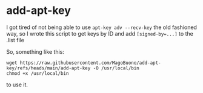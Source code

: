 # add-apt-key

I got tired of not being able to use `apt-key adv --recv-key` the old fashioned way, so I wrote this script to get keys by ID and add `[signed-by=...]` to the .list file

So, something like this:
```
wget https://raw.githubusercontent.com/MagoBuono/add-apt-key/refs/heads/main/add-apt-key -O /usr/local/bin
chmod +x /usr/local/bin
```
to use it.
